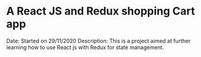 # A React JS and Redux shopping Cart app

Date: Started on 29/11/2020
Description: This is a project aimed at further learning how to use React js with Redux for state management.
